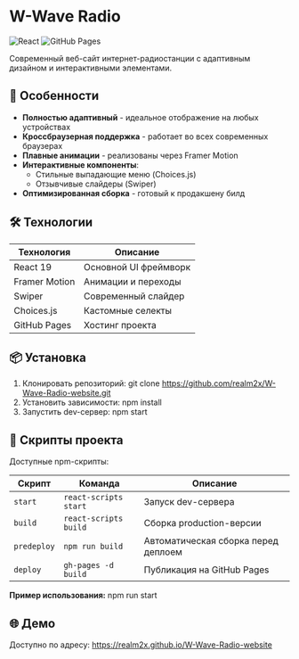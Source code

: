 # W-Wave Radio

![React](https://img.shields.io/badge/React-19.1.0-blue) 
![GitHub Pages](https://img.shields.io/badge/deployed-GitHub%20Pages-brightgreen)

Современный веб-сайт интернет-радиостанции с адаптивным дизайном и интерактивными элементами.

## 🚀 Особенности

- **Полностью адаптивный** - идеальное отображение на любых устройствах
- **Кроссбраузерная поддержка** - работает во всех современных браузерах
- **Плавные анимации** - реализованы через Framer Motion
- **Интерактивные компоненты**:
  - Стильные выпадающие меню (Choices.js)
  - Отзывчивые слайдеры (Swiper)
- **Оптимизированная сборка** - готовый к продакшену билд

## 🛠 Технологии

| Технология | Описание |
|------------|----------|
| React 19   | Основной UI фреймворк |
| Framer Motion | Анимации и переходы |
| Swiper | Современный слайдер |
| Choices.js | Кастомные селекты |
| GitHub Pages | Хостинг проекта |

## 📦 Установка

1. Клонировать репозиторий:
git clone https://github.com/realm2x/W-Wave-Radio-website.git
2. Установить зависимости:
npm install
3. Запустить dev-сервер:
npm start
## 🔧 Скрипты проекта

Доступные npm-скрипты:

| Скрипт       | Команда                 | Описание                              |
|--------------|-------------------------|---------------------------------------|
| `start`      | `react-scripts start`   | Запуск dev-сервера                    |
| `build`      | `react-scripts build`   | Сборка production-версии              |
| `predeploy`  | `npm run build`         | Автоматическая сборка перед деплоем   |
| `deploy`     | `gh-pages -d build`     | Публикация на GitHub Pages            |

**Пример использования:**
npm run start

## 🌐 Демо
Доступно по адресу:
https://realm2x.github.io/W-Wave-Radio-website
